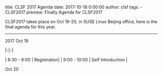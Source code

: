 title: CLSF 2017 Agenda 
date: 2017-10-18 0:00:00
author: clsf 
tags:
    - CLSF2017
preview: Finally Agenda for CLSF2017

CLSF2017 takes place on Oct 19-20, in SUSE Linux Beijing office, here is the final agenda for this year.

---

2017 Oct 19

 |-|-|
 
 | 8:30 - 9:00 | Registration|
 | 9:00 - 10:00 | Self Introduction |


Oct 20


